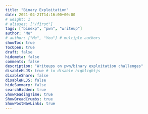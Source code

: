 ```yaml
---
title: "Binary Exploitation"
date: 2021-04-21T14:16:00+00:00
# weight: 1
# aliases: ["/first"]
tags: ["binexp", "pwn", "writeup"]
author: "Me"
# author: ["Me", "You"] # multiple authors
showToc: true
TocOpen: true
draft: false
hidemeta: false
comments: false
description: "Writeups on pwn/binary exploitation challenges"
disableHLJS: true # to disable highlightjs
disableShare: false
disableHLJS: false
hideSummary: false
searchHidden: true
ShowReadingTime: true
ShowBreadCrumbs: true
ShowPostNavLinks: true
---
```


